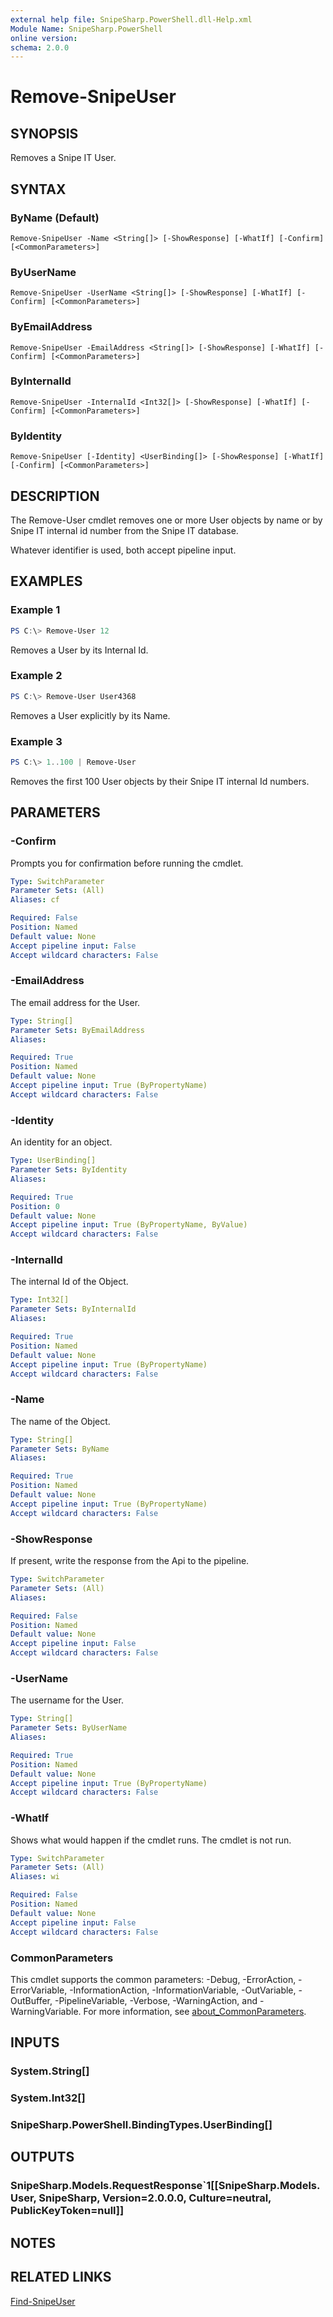 ```yaml
---
external help file: SnipeSharp.PowerShell.dll-Help.xml
Module Name: SnipeSharp.PowerShell
online version:
schema: 2.0.0
---
```


# Remove-SnipeUser

## SYNOPSIS
Removes a Snipe IT User.

## SYNTAX

### ByName (Default)
```
Remove-SnipeUser -Name <String[]> [-ShowResponse] [-WhatIf] [-Confirm] [<CommonParameters>]
```

### ByUserName
```
Remove-SnipeUser -UserName <String[]> [-ShowResponse] [-WhatIf] [-Confirm] [<CommonParameters>]
```

### ByEmailAddress
```
Remove-SnipeUser -EmailAddress <String[]> [-ShowResponse] [-WhatIf] [-Confirm] [<CommonParameters>]
```

### ByInternalId
```
Remove-SnipeUser -InternalId <Int32[]> [-ShowResponse] [-WhatIf] [-Confirm] [<CommonParameters>]
```

### ByIdentity
```
Remove-SnipeUser [-Identity] <UserBinding[]> [-ShowResponse] [-WhatIf] [-Confirm] [<CommonParameters>]
```

## DESCRIPTION
The Remove-User cmdlet removes one or more User objects by name or by Snipe IT internal id number from the Snipe IT database.

Whatever identifier is used, both accept pipeline input.

## EXAMPLES

### Example 1
```powershell
PS C:\> Remove-User 12
```

Removes a User by its Internal Id.

### Example 2
```powershell
PS C:\> Remove-User User4368
```

Removes a User explicitly by its Name.

### Example 3
```powershell
PS C:\> 1..100 | Remove-User
```

Removes the first 100 User objects by their Snipe IT internal Id numbers.

## PARAMETERS

### -Confirm
Prompts you for confirmation before running the cmdlet.

```yaml
Type: SwitchParameter
Parameter Sets: (All)
Aliases: cf

Required: False
Position: Named
Default value: None
Accept pipeline input: False
Accept wildcard characters: False
```

### -EmailAddress
The email address for the User.

```yaml
Type: String[]
Parameter Sets: ByEmailAddress
Aliases:

Required: True
Position: Named
Default value: None
Accept pipeline input: True (ByPropertyName)
Accept wildcard characters: False
```

### -Identity
An identity for an object.

```yaml
Type: UserBinding[]
Parameter Sets: ByIdentity
Aliases:

Required: True
Position: 0
Default value: None
Accept pipeline input: True (ByPropertyName, ByValue)
Accept wildcard characters: False
```

### -InternalId
The internal Id of the Object.

```yaml
Type: Int32[]
Parameter Sets: ByInternalId
Aliases:

Required: True
Position: Named
Default value: None
Accept pipeline input: True (ByPropertyName)
Accept wildcard characters: False
```

### -Name
The name of the Object.

```yaml
Type: String[]
Parameter Sets: ByName
Aliases:

Required: True
Position: Named
Default value: None
Accept pipeline input: True (ByPropertyName)
Accept wildcard characters: False
```

### -ShowResponse
If present, write the response from the Api to the pipeline.

```yaml
Type: SwitchParameter
Parameter Sets: (All)
Aliases:

Required: False
Position: Named
Default value: None
Accept pipeline input: False
Accept wildcard characters: False
```

### -UserName
The username for the User.

```yaml
Type: String[]
Parameter Sets: ByUserName
Aliases:

Required: True
Position: Named
Default value: None
Accept pipeline input: True (ByPropertyName)
Accept wildcard characters: False
```

### -WhatIf
Shows what would happen if the cmdlet runs.
The cmdlet is not run.

```yaml
Type: SwitchParameter
Parameter Sets: (All)
Aliases: wi

Required: False
Position: Named
Default value: None
Accept pipeline input: False
Accept wildcard characters: False
```

### CommonParameters
This cmdlet supports the common parameters: -Debug, -ErrorAction, -ErrorVariable, -InformationAction, -InformationVariable, -OutVariable, -OutBuffer, -PipelineVariable, -Verbose, -WarningAction, and -WarningVariable. For more information, see [about_CommonParameters](http://go.microsoft.com/fwlink/?LinkID=113216).

## INPUTS

### System.String[]

### System.Int32[]

### SnipeSharp.PowerShell.BindingTypes.UserBinding[]

## OUTPUTS

### SnipeSharp.Models.RequestResponse`1[[SnipeSharp.Models.User, SnipeSharp, Version=2.0.0.0, Culture=neutral, PublicKeyToken=null]]

## NOTES

## RELATED LINKS

[Find-SnipeUser](Find-SnipeUser.md)
